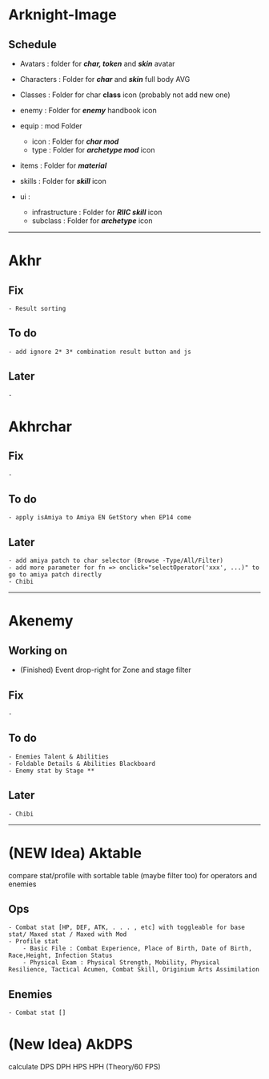 # Arknight-Image
## Schedule

- Avatars : folder for ***char, token*** and ***skin*** avatar

- Characters : Folder for ***char*** and ***skin*** full body AVG

- Classes : Folder for char **class** icon (probably not add new one)

- enemy : Folder for ***enemy*** handbook icon

- equip : mod Folder
    - icon : Folder for ***char mod***
    - type : Folder for ***archetype mod*** icon

- items : Folder for ***material***

- skills : Folder for ***skill*** icon

- ui :
    - infrastructure : Folder for ***RIIC skill*** icon
    - subclass : Folder for ***archetype*** icon

---

# Akhr
## Fix
    - Result sorting
## To do
    - add ignore 2* 3* combination result button and js
## Later
    - 

# Akhrchar
## Fix
    - 
## To do
    - apply isAmiya to Amiya EN GetStory when EP14 come
## Later
    - add amiya patch to char selector (Browse -Type/All/Filter)
    - add more parameter for fn => onclick="selectOperator('xxx', ...)" to go to amiya patch directly
    - Chibi

---

# Akenemy
## Working on
- (Finished) Event drop-right for Zone and stage filter
## Fix
    -
## To do
    - Enemies Talent & Abilities
    - Foldable Details & Abilities Blackboard
    - Enemy stat by Stage **
## Later
    - Chibi

---

# (NEW Idea) Aktable
compare stat/profile with sortable table (maybe filter too) for operators and enemies
## Ops
    - Combat stat [HP, DEF, ATK, . . . , etc] with toggleable for base stat/ Maxed stat / Maxed with Mod
    - Profile stat
        - Basic File : Combat Experience, Place of Birth, Date of Birth, Race,Height, Infection Status
        - Physical Exam : Physical Strength, Mobility, Physical Resilience, Tactical Acumen, Combat Skill, Originium Arts Assimilation
## Enemies
    - Combat stat []

# (New Idea) AkDPS
calculate DPS DPH HPS HPH (Theory/60 FPS)